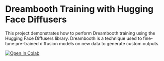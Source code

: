 # Dreambooth Training with Hugging Face Diffusers

This project demonstrates how to perform Dreambooth training using the Hugging Face Diffusers library. Dreambooth is a technique used to fine-tune pre-trained diffusion models on new data to generate custom outputs.

[![Open In Colab](https://colab.research.google.com/assets/colab-badge.svg)](https://colab.research.google.com/github/dsabarinathan/diffusion_sample/blob/main/Dreambooth/Dreambooth_Training.ipynb)

